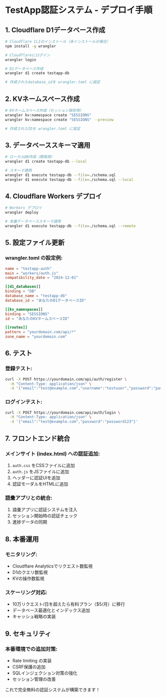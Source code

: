 # TestApp認証システム - デプロイ手順

## 1. Cloudflare D1データベース作成

```bash
# Cloudflare CLIのインストール（未インストールの場合）
npm install -g wrangler

# Cloudflareにログイン
wrangler login

# D1データベース作成
wrangler d1 create testapp-db

# 作成されたdatabase_idを wrangler.toml に設定
```

## 2. KVネームスペース作成

```bash
# KVネームスペース作成（セッション保存用）
wrangler kv:namespace create "SESSIONS"
wrangler kv:namespace create "SESSIONS" --preview

# 作成されたIDを wrangler.toml に設定
```

## 3. データベーススキーマ適用

```bash
# ローカルDB作成（開発用）
wrangler d1 create testapp-db --local

# スキーマ適用
wrangler d1 execute testapp-db --file=./schema.sql
wrangler d1 execute testapp-db --file=./schema.sql --local
```

## 4. Cloudflare Workers デプロイ

```bash
# Workers デプロイ
wrangler deploy

# 本番データベーススキーマ適用
wrangler d1 execute testapp-db --file=./schema.sql --remote
```

## 5. 設定ファイル更新

### wrangler.toml の設定例:
```toml
name = "testapp-auth"
main = "workers/auth.js"
compatibility_date = "2024-12-01"

[[d1_databases]]
binding = "DB"
database_name = "testapp-db"
database_id = "あなたのD1データベースID"

[[kv_namespaces]]
binding = "SESSIONS"
id = "あなたのKVネームスペースID"

[[routes]]
pattern = "yourdomain.com/api/*"
zone_name = "yourdomain.com"
```

## 6. テスト

### 登録テスト:
```bash
curl -X POST https://yourdomain.com/api/auth/register \
  -H "Content-Type: application/json" \
  -d '{"email":"test@example.com","username":"testuser","password":"password123"}'
```

### ログインテスト:
```bash
curl -X POST https://yourdomain.com/api/auth/login \
  -H "Content-Type: application/json" \
  -d '{"email":"test@example.com","password":"password123"}'
```

## 7. フロントエンド統合

### メインサイト (index.html) への認証追加:
1. `auth.css` をCSSファイルに追加
2. `auth.js` をJSファイルに追加
3. ヘッダーに認証UIを追加
4. 認証モーダルをHTMLに追加

### 語彙アプリとの統合:
1. 語彙アプリに認証システムを注入
2. セッション開始時の認証チェック
3. 進捗データの同期

## 8. 本番運用

### モニタリング:
- Cloudflare Analyticsでリクエスト数監視
- D1のクエリ数監視
- KVの操作数監視

### スケーリング対応:
- 10万リクエスト/日を超えたら有料プラン（$5/月）に移行
- データベース最適化とインデックス追加
- キャッシュ戦略の実装

## 9. セキュリティ

### 本番環境での追加対策:
- Rate limiting の実装
- CSRF保護の追加
- SQLインジェクション対策の強化
- セッション管理の改善

これで完全無料の認証システムが構築できます！
